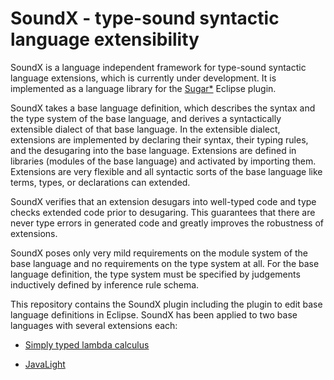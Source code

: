 # SoundX - type-sound syntactic language extensibility

SoundX is a language independent framework for type-sound syntactic language extensions, which is currently under development. It is implemented as a language library for the [Sugar*](https://www.sugarj.org/) Eclipse plugin.

SoundX takes a base language definition, which describes the syntax and the type system of the base language, and derives a syntactically extensible dialect of that base language. In the extensible dialect, extensions are implemented by declaring their syntax, their typing rules, and the desugaring into the base language. Extensions are defined in libraries (modules of the base language) and activated by importing them. Extensions are very flexible and all syntactic sorts of the base language like terms, types, or declarations can extended.

SoundX verifies that an extension desugars into well-typed code and type checks extended code prior to desugaring. This guarantees that there are never type errors in generated code and greatly improves the robustness of extensions.

SoundX poses only very mild requirements on the module system of the base language and no requirements on the type system at all. For the base language definition, the type system must be specified by judgements inductively defined by inference rule schema.

This repository contains the SoundX plugin including the plugin to edit base language definitions in Eclipse. SoundX has been applied to two base languages with several extensions each:

- [Simply typed lambda calculus](https://github.com/florenzen/soundx-base-language-definitions/tree/master/lang-stlcweak)

- [JavaLight](https://github.com/florenzen/soundx-base-language-definitions/tree/master/lang-javalight)
